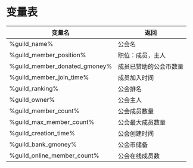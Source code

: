 # 变量表
| 变量名                        | 返回                   |
| ----------------------------- | ---------------------- |
| %guild_name%                  | 公会名                 |
| %guild_member_position%       | 职位：成员，主人       |
| %guild_member_donated_gmoney% | 成员已赞助的公会币数量 |
| %guild_member_join_time%      | 成员加入时间           |
| %guild_ranking%               | 公会排名               |
| %guild_owner%                 | 公会主人               |
| %guild_member_count%          | 公会成员数量           |
| %guild_max_member_count%      | 公会最大成员数量       |
| %guild_creation_time%         | 公会创建时间           |
| %guild_bank_gmoney%           | 公会币储备             |
| %guild_online_member_count%   | 公会在线成员数         |